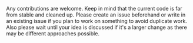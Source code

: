 Any contributions are welcome. Keep in mind that the current code is far from stable and cleaned up.
Please create an issue beforehand or write in an existing issue if you plan to work on something to avoid duplicate work.
Also please wait until your idea is discussed if it's a larger change as there may be different approaches possible.
